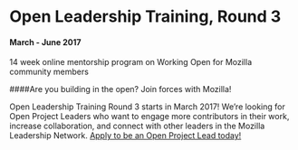 # Open Leadership Training, Round 3
#### March - June 2017
14 week online mentorship program on Working Open for Mozilla community members


####Are you building in the open? Join forces with Mozilla!

Open Leadership Training Round 3 starts in March 2017! We’re looking for Open Project Leaders who want to engage more contributors in their work, increase collaboration, and connect with other leaders in the Mozilla Leadership Network. [Apply to be an Open Project Lead today!](https://medium.com/@MozOpenLeaders/are-you-building-in-the-open-join-forces-with-mozilla-a791dbb5c74b#.xqoayp91b)